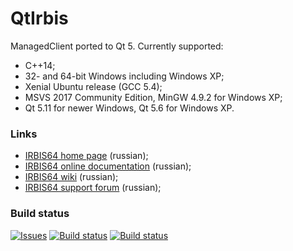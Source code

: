 # QtIrbis

ManagedClient ported to Qt 5. Currently supported:

* C++14;
* 32- and 64-bit Windows including Windows XP;
* Xenial Ubuntu release (GCC 5.4);
* MSVS 2017 Community Edition, MinGW 4.9.2 for Windows XP;
* Qt 5.11 for newer Windows, Qt 5.6 for Windows XP.

### Links

- [IRBIS64 home page](http://www.elnit.org/index.php?option=com_content&view=article&id=35&Itemid=108) (russian);
- [IRBIS64 online documentation](http://sntnarciss.ru/irbis.html) (russian);
- [IRBIS64 wiki](http://wiki.elnit.org/index.php/%D0%92%D0%B8%D0%BA%D0%B8-%D0%B4%D0%BE%D0%BA%D1%83%D0%BC%D0%B5%D0%BD%D1%82%D0%B0%D1%86%D0%B8%D1%8F_%D0%BF%D0%BE_%D1%81%D0%B8%D1%81%D1%82%D0%B5%D0%BC%D0%B5_%D0%B0%D0%B2%D1%82%D0%BE%D0%BC%D0%B0%D1%82%D0%B8%D0%B7%D0%B0%D1%86%D0%B8%D0%B8_%D0%B1%D0%B8%D0%B1%D0%BB%D0%B8%D0%BE%D1%82%D0%B5%D0%BA_%D0%98%D0%A0%D0%91%D0%98%D0%A1) (russian);
- [IRBIS64 support forum](http://irbis.gpntb.ru) (russian);

### Build status

[![Issues](https://img.shields.io/github/issues/amironov73/QtIrbis.svg)](https://github.com/amironov73/ManagedIrbis/issues)
[![Build status](https://img.shields.io/appveyor/ci/AlexeyMironov/qtirbis.svg)](https://ci.appveyor.com/project/AlexeyMironov/qtirbis/)
[![Build status](https://api.travis-ci.org/amironov73/QtIrbis.svg)](https://travis-ci.org/amironov73/QtIrbis/)
